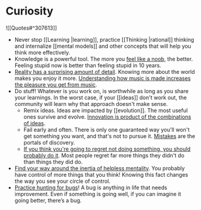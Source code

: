 # Curiosity

![[Quotes#^307613]]

- Never stop [[Learning |learning]], practice [[Thinking |rational]] thinking and internalize [[mental models]] and other concepts that will help you think more effectively.
- Knowledge is a powerful tool. The more you [feel like a noob](http://paulgraham.com/noob.html), the better. Feeling stupid now is better than feeling stupid in 10 years.
- [Reality has a surprising amount of detail](http://johnsalvatier.org/blog/2017/reality-has-a-surprising-amount-of-detail). Knowing more about the world makes you enjoy it more. [Understanding how music is made increases the pleasure you get from music](https://youtu.be/JbVfcZxfIZo).
- Do stuff! Whatever is you work on, is worthwhile as long as you share your learnings. In the worst case, if your [[ideas]] don't work out, the community will learn why that approach doesn't make sense.
	- Remix ideas. Ideas are impacted by [[evolution]]. The most useful ones survive and evolve. [Innovation is product of the combinations of ideas](https://youtu.be/XUAIIQFoufs).
	- Fail early and often. There is only one guaranteed way you'll won't get something you want, and that's not to pursue it. [Mistakes](https://meta.wikimedia.org/wiki/So_you%27ve_made_a_mistake_and_it%27s_public...) are the portals of discovery.
	- [If you think you're going to regret not doing something, you should probably do it](https://blog.samaltman.com/the-days-are-long-but-the-decades-are-short). Most people regret far more things they didn't do than things they did do.
- [Find your way around the inertia of helpless mentality](https://www.youtube.com/watch?v=YMPzDiraNnA). You probably have control of more things that you think! Knowing this fact changes the way you see your circle of control.
- [Practice hunting for bugs](https://radimentary.wordpress.com/2018/01/29/hammertime-day-1-bug-hunt/?utm_source=pocket_mylist)! A bug is anything in life that needs improvement. Even if something is going well, if you can imagine it going better, there’s a bug.
